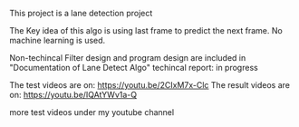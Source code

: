 This project is a lane detection project

The Key idea of this algo is using last frame to predict the next frame.
No machine learning is used.

Non-techincal Filter design and program design are included in "Documentation of Lane Detect Algo"
techincal report: in progress

The test videos are on: https://youtu.be/2CIxM7x-Clc
The result videos are on: https://youtu.be/IQAtYWv1a-Q

more test videos under my youtube channel


